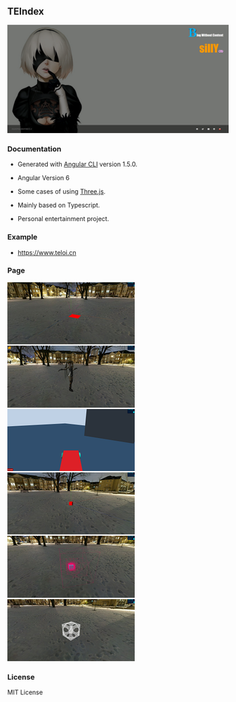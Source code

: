 ## TEIndex
![index](md/main.png)
### Documentation

- Generated with [Angular CLI](https://github.com/angular/angular-cli) version 1.5.0.

- Angular Version 6

- Some cases of using [Three.js](https://github.com/mrdoob/three.js).

- Mainly based on Typescript.

- Personal entertainment project.

### Example
- https://www.teloi.cn

### Page

<!-- ![alt tag](md/blog.png)![alt tag](md/sample.png) -->
![alt tag](md/sample-viewer.png) ![alt tag](md/sample-viewer-mmd.png) ![alt tag](md/sample-viewer-ammo.png)
![alt tag](md/sample-viewer-cannon.png) ![alt tag](md/sample-viewer-octree.png) ![alt tag](md/sample-viewer-csg.png)

### License
MIT License